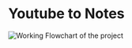 # Youtube to Notes

![Working Flowchart of the project](https://i.ibb.co/F8hgs9m/Whats-App-Image-2024-03-28-at-8-32-12-PM.jpg)

